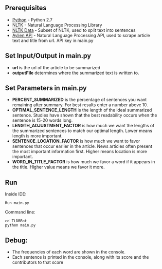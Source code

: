 ## Prerequisites
* [Python](https://www.python.org/download/releases/2.7/) - Python 2.7
* [NLTK](http://www.nltk.org/install.html) - Natural Language Processing Library
* [NLTK Data](http://www.nltk.org/data.html) - Subset of NLTK, used to split text into sentences
* [Aylien API](https://aylien.com/) - Natural Language Processing API, used to scrape article text and title from url. API key in main.py

## Set Input/Output in main.py
* **url** is the url of the article to be summarized
* **outputFile** determines where the summarized text is written to.

## Set Parameters in main.py
* **PERCENT_SUMMARIZED** is the percentage of sentences you want remaining after summary. For best results enter a number above 10.
* **OPTIMAL_SENTENCE_LENGTH** is the length of the ideal summarized sentence. Studies have shown that the best readability occurs when the sentence is 15-20 words long.
* **LENGTH_ADJUSTMENT_FACTOR** is how much we want the lengths of the summarized sentences to match our optimal length. Lower means length is more important.
* **SENTENCE_LOCATION_FACTOR** is how much we want to favor sentences that occur earlier in the article. News articles often present the most important information first. Higher means location is more important.
* **WORD_IN_TITLE_FACTOR** is how much we favor a word if it appears in the title. Higher value means we favor it more.

## Run
Inside IDE:
```
Run main.py
```
Command line:
```
cd TLDRBot
python main.py
```

## Debug:
* The frequencies of each word are shown in the console.
* Each sentence is printed in the console, along with its score and the contributors to that score
